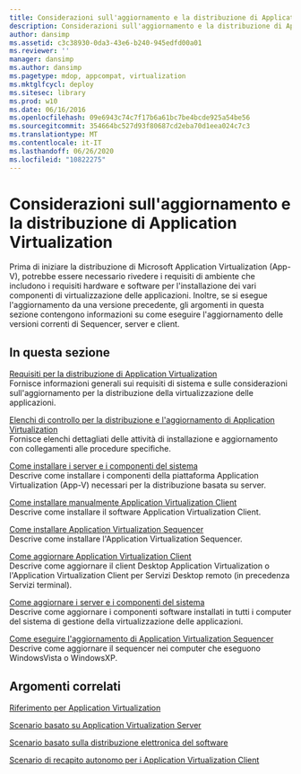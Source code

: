 ```yaml
---
title: Considerazioni sull'aggiornamento e la distribuzione di Application Virtualization
description: Considerazioni sull'aggiornamento e la distribuzione di Application Virtualization
author: dansimp
ms.assetid: c3c38930-0da3-43e6-b240-945edfd00a01
ms.reviewer: ''
manager: dansimp
ms.author: dansimp
ms.pagetype: mdop, appcompat, virtualization
ms.mktglfcycl: deploy
ms.sitesec: library
ms.prod: w10
ms.date: 06/16/2016
ms.openlocfilehash: 09e6943c74c7f17b6a61bc7be4bcde925a54be56
ms.sourcegitcommit: 354664bc527d93f80687cd2eba70d1eea024c7c3
ms.translationtype: MT
ms.contentlocale: it-IT
ms.lasthandoff: 06/26/2020
ms.locfileid: "10822275"
---
```

# Considerazioni sull'aggiornamento e la distribuzione di Application Virtualization


Prima di iniziare la distribuzione di Microsoft Application Virtualization (App-V), potrebbe essere necessario rivedere i requisiti di ambiente che includono i requisiti hardware e software per l'installazione dei vari componenti di virtualizzazione delle applicazioni. Inoltre, se si esegue l'aggiornamento da una versione precedente, gli argomenti in questa sezione contengono informazioni su come eseguire l'aggiornamento delle versioni correnti di Sequencer, server e client.

## In questa sezione


<a href="" id="application-virtualization-deployment-requirements"></a>[Requisiti per la distribuzione di Application Virtualization](application-virtualization-deployment-requirements.md)  
Fornisce informazioni generali sui requisiti di sistema e sulle considerazioni sull'aggiornamento per la distribuzione della virtualizzazione delle applicazioni.

<a href="" id="application-virtualization-deployment-and-upgrade-checklists"></a>[Elenchi di controllo per la distribuzione e l'aggiornamento di Application Virtualization](application-virtualization-deployment-and-upgrade-checklists.md)  
Fornisce elenchi dettagliati delle attività di installazione e aggiornamento con collegamenti alle procedure specifiche.

<a href="" id="how-to-install-the-servers-and-system-components"></a>[Come installare i server e i componenti del sistema](how-to-install-the-servers-and-system-components.md)  
Descrive come installare i componenti della piattaforma Application Virtualization (App-V) necessari per la distribuzione basata su server.

<a href="" id="how-to-manually-install-the-application-virtualization-client"></a>[Come installare manualmente Application Virtualization Client](how-to-manually-install-the-application-virtualization-client.md)  
Descrive come installare il software Application Virtualization Client.

<a href="" id="how-to-install-the-application-virtualization-sequencer"></a>[Come installare Application Virtualization Sequencer](how-to-install-the-application-virtualization-sequencer.md)  
Descrive come installare l'Application Virtualization Sequencer.

<a href="" id="how-to-upgrade-the-application-virtualization-client"></a>[Come aggiornare Application Virtualization Client](how-to-upgrade-the-application-virtualization-client.md)  
Descrive come aggiornare il client Desktop Application Virtualization o l'Application Virtualization Client per Servizi Desktop remoto (in precedenza Servizi terminal).

<a href="" id="how-to-upgrade-the-servers-and-system-components"></a>[Come aggiornare i server e i componenti del sistema](how-to-upgrade-the-servers-and-system-components.md)  
Descrive come aggiornare i componenti software installati in tutti i computer del sistema di gestione della virtualizzazione delle applicazioni.

<a href="" id="how-to-upgrade-the-application-virtualization-sequencer"></a>[Come eseguire l'aggiornamento di Application Virtualization Sequencer](how-to-upgrade-the-application-virtualization-sequencer.md)  
Descrive come aggiornare il sequencer nei computer che eseguono WindowsVista o WindowsXP.

## Argomenti correlati


[Riferimento per Application Virtualization](application-virtualization-reference.md)

[Scenario basato su Application Virtualization Server](application-virtualization-server-based-scenario.md)

[Scenario basato sulla distribuzione elettronica del software](electronic-software-distribution-based-scenario.md)

[Scenario di recapito autonomo per i Application Virtualization Client](stand-alone-delivery-scenario-for-application-virtualization-clients.md)

 

 





